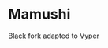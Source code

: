 # Mamushi
[Black](https://github.com/psf/black) fork adapted to [Vyper](https://github.com/vyperlang/vyper/)
